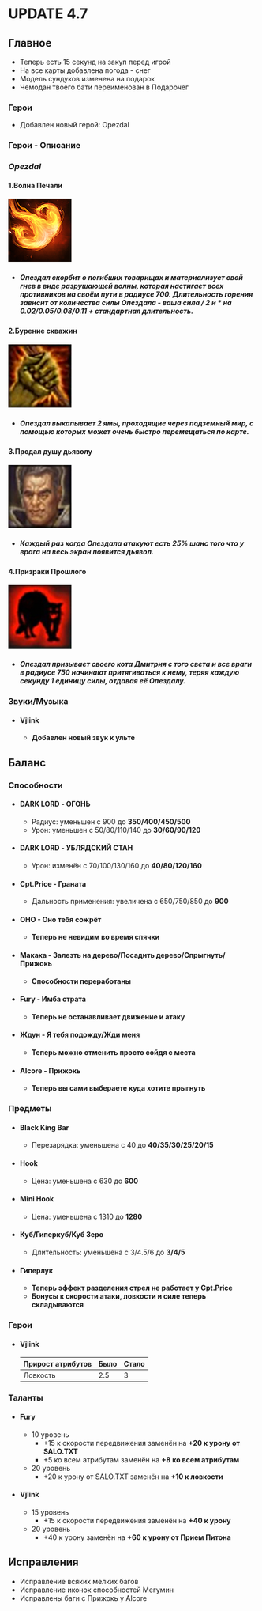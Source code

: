 # UPDATE 4.7

## Главное

* Теперь есть 15 секунд на закуп перед игрой
* На все карты добавлена погода - снег
* Модель сундуков изменена на подарок
* Чемодан твоего бати переименован в Подарочег

### Герои

* Добавлен новый герой: Opezdal

### Герои - Описание

### _Opezdal_

#### 1.Волна Печали
![](https://github.com/MODOfficial/CHANGELOGS/blob/master/OpezdalPechal.png) 
* ##### Опездал скорбит о погибших товарищах и материализует свой гнев в виде разрушающей волны, которая настигает всех противников на своём пути в радиусе **700**. Длительность горения зависит от количества силы Опездала - ваша сила / 2 и * на **0.02/0.05/0.08/0.11** + стандартная длительность.

#### 2.Бурение скважин
![](https://github.com/MODOfficial/CHANGELOGS/blob/master/Opezdal2.png) 
* ##### Опездал выкапывает 2 ямы, проходящие через подземный мир, с помощью которых может очень быстро перемещаться по карте.

#### 3.Продал душу дьяволу
![](https://github.com/MODOfficial/CHANGELOGS/blob/master/Opezdal3.png) 
* ##### Каждый раз когда Опездала атакуют есть **25%** шанс того что у врага на весь экран появится дьявол.

#### 4.Призраки Прошлого
![](https://github.com/MODOfficial/CHANGELOGS/blob/master/OpezdalCat.png) 
* ##### Опездал призывает своего кота Дмитрия с того света и все враги в радиусе **750** начинают притягиваться к нему, теряя каждую секунду **1** единицу силы, отдавая её Опездалу.

### Звуки/Музыка
  
* #### Vjlink
  * **Добавлен новый звук к ульте**

## Баланс

### Способности

* #### DARK LORD - ОГОНЬ
  * Радиус: уменьшен с 900 до **350/400/450/500**
  * Урон: уменьшен с 50/80/110/140 до **30/60/90/120**

* #### DARK LORD - УБЛЯДСКИЙ СТАН
  * Урон: изменён с 70/100/130/160 до **40/80/120/160**

* #### Cpt.Price - Граната
  * Дальность применения: увеличена с 650/750/850 до **900**

* #### ОНО - Оно тебя сожрёт
  * **Теперь не невидим во время спячки**

* #### Макака - Залезть на дерево/Посадить дерево/Спрыгнуть/Прижокь
  * **Способности переработаны**

* #### Fury - Имба страта
  * **Теперь не останавливает движение и атаку**

* #### Ждун - Я тебя подожду/Жди меня
  * **Теперь можно отменить просто сойдя с места**

* #### Alcore - Прижокь
  * **Теперь вы сами выбераете куда хотите прыгнуть**

### Предметы

* #### Black King Bar
  * Перезарядка: уменьшена с 40 до **40/35/30/25/20/15**

* #### Hook
  * Цена: уменьшена с 630 до **600**

* #### Mini Hook
  * Цена: уменьшена с 1310 до **1280**

* #### Куб/Гиперкуб/Куб Зеро
  * Длительность: уменьшена с 3/4.5/6 до **3/4/5**

* #### Гиперлук
  * **Теперь эффект разделения стрел не работает у Cpt.Price**
  * **Бонусы к скорости атаки, ловкости и силе теперь складываются**

### Герои

* #### Vjlink


  Прирост атрибутов | Было | Стало
  ------------ | ------------- | -------------
  Ловкость | 2.5 | 3

### Таланты

* #### Fury
  * 10 уровень
    * +15 к скорости передвижения заменён на **+20 к урону от SALO.TXT**
    * +5 ко всем атрибутам заменён на **+8 ко всем атрибутам**
  * 20 уровень
    * +20 к урону от SALO.TXT заменён на **+10 к ловкости**

* #### Vjlink
  * 15 уровень
    * +15 к скорости передвижения заменён на **+40 к урону**
  * 20 уровень
    * +40 к урону заменён на **+60 к урону от Прием Питона**

## Исправления

* Исправление всяких мелких багов
* Исправление иконок способностей Мегумин
* Исправлены баги с Прижокь у Alcore
